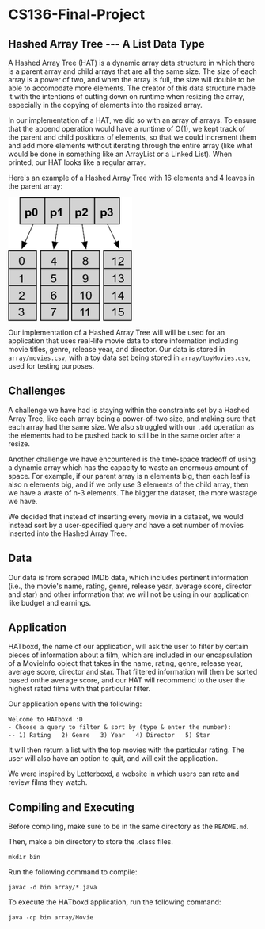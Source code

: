 # CS136-Final-Project
## Hashed Array Tree --- A List Data Type 
A Hashed Array Tree (HAT) is a dynamic array data structure in which there is a parent array and child arrays that are all the same size. The size of each array is a power of two, and when the array is full, the size will double to be able to accomodate more elements. The creator of this data structure made it with the intentions of cutting down on runtime when resizing the array, especially in the copying of elements into the resized array. 

In our implementation of a HAT, we did so with an array of arrays. To ensure that the append operation would have a runtime of O(1), we kept track of the parent and child positions of elements, so that we could increment them and add more elements without iterating through the entire array (like what would be done in something like an ArrayList or a Linked List). When printed, our HAT looks like a regular array. 


Here's an example of a Hashed Array Tree with 16 elements and 4 leaves in the parent array:

<img src="figs/HashedArrayTree16.png" width="250" height="250" img align="center">


Our implementation of a Hashed Array Tree will will be used for an application that uses real-life movie data to store information including movie titles, genre, release year, and director. Our data is stored in `array/movies.csv`, with a toy data set being stored in `array/toyMovies.csv`, used for testing purposes. 

## Challenges 
A challenge we have had is staying within the constraints set by a Hashed Array Tree, like each array being a power-of-two size, and making sure that each array had the same size. We also struggled with our `.add` operation as the elements had to be pushed back to still be in the same order after a resize. 

Another challenge we have encountered is the time-space tradeoff of using a dynamic array which has the capacity to waste an enormous amount of space. For example, if our parent array is n elements big, then each leaf is also n elements big, and if we only use 3 elements of the child array, then we have a waste of n-3 elements. The bigger the dataset, the more wastage we have.

We decided that instead of inserting every movie in a dataset, we would instead sort by a user-specified query and have a set number of movies inserted into the Hashed Array Tree.

## Data
Our data is from scraped IMDb data, which includes pertinent information (i.e., the movie's name, rating, genre, release year, average score, director and star) and other information that we will not be using in our application like budget and earnings. 

## Application
HATboxd, the name of our application, will ask the user to filter by certain pieces of information about a film, which are included in our encapsulation of a MovieInfo object that takes in the name, rating, genre, release year, average score, director and star. That filtered information will then be sorted based onthe average score, and our HAT will recommend to the user the highest rated films with that particular filter. 

Our application opens with the following: 
````
Welcome to HATboxd :D
- Choose a query to filter & sort by (type & enter the number):
-- 1) Rating   2) Genre   3) Year   4) Director   5) Star
````
It will then return a list with the top movies with the particular rating. The user will also have an option to quit, and will exit the application. 

We were inspired by Letterboxd, a website in which users can rate and review films they watch. 

## Compiling and Executing 
Before compiling, make sure to be in the same directory as the `README.md`. 

Then, make a bin directory to store the .class files. 

````
mkdir bin 
````

Run the following command to compile: 

````
javac -d bin array/*.java
````

To execute the HATboxd application, run the following command: 

````
java -cp bin array/Movie
````

